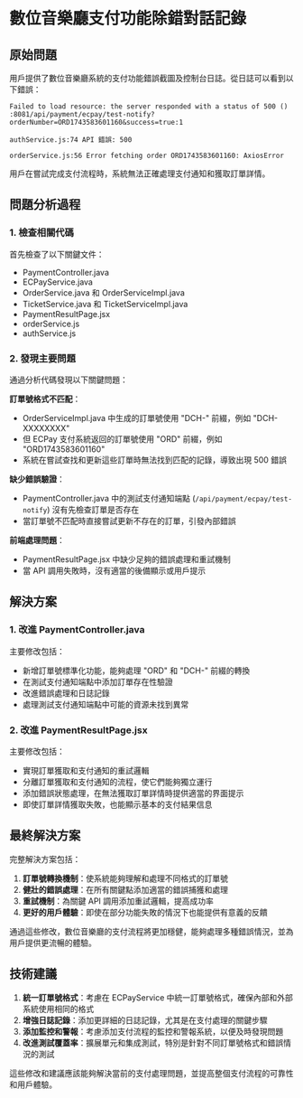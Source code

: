 # 數位音樂廳支付功能除錯對話記錄

## 原始問題

用戶提供了數位音樂廳系統的支付功能錯誤截圖及控制台日誌。從日誌可以看到以下錯誤：

```
Failed to load resource: the server responded with a status of 500 ()
:8081/api/payment/ecpay/test-notify?orderNumber=ORD1743583601160&success=true:1 

authService.js:74 API 錯誤: 500

orderService.js:56 Error fetching order ORD1743583601160: AxiosError
```

用戶在嘗試完成支付流程時，系統無法正確處理支付通知和獲取訂單詳情。

## 問題分析過程

### 1. 檢查相關代碼

首先檢查了以下關鍵文件：

- PaymentController.java
- ECPayService.java
- OrderService.java 和 OrderServiceImpl.java
- TicketService.java 和 TicketServiceImpl.java
- PaymentResultPage.jsx
- orderService.js
- authService.js

### 2. 發現主要問題

通過分析代碼發現以下關鍵問題：

**訂單號格式不匹配**：
- OrderServiceImpl.java 中生成的訂單號使用 "DCH-" 前綴，例如 "DCH-XXXXXXXX"
- 但 ECPay 支付系統返回的訂單號使用 "ORD" 前綴，例如 "ORD1743583601160"
- 系統在嘗試查找和更新這些訂單時無法找到匹配的記錄，導致出現 500 錯誤

**缺少錯誤驗證**：
- PaymentController.java 中的測試支付通知端點 (`/api/payment/ecpay/test-notify`) 沒有先檢查訂單是否存在
- 當訂單號不匹配時直接嘗試更新不存在的訂單，引發內部錯誤

**前端處理問題**：
- PaymentResultPage.jsx 中缺少足夠的錯誤處理和重試機制
- 當 API 調用失敗時，沒有適當的後備顯示或用戶提示

## 解決方案

### 1. 改進 PaymentController.java

主要修改包括：

- 新增訂單號標準化功能，能夠處理 "ORD" 和 "DCH-" 前綴的轉換
- 在測試支付通知端點中添加訂單存在性驗證
- 改進錯誤處理和日誌記錄
- 處理測試支付通知端點中可能的資源未找到異常

### 2. 改進 PaymentResultPage.jsx

主要修改包括：

- 實現訂單獲取和支付通知的重試邏輯
- 分離訂單獲取和支付通知的流程，使它們能夠獨立運行
- 添加錯誤狀態處理，在無法獲取訂單詳情時提供適當的界面提示
- 即使訂單詳情獲取失敗，也能顯示基本的支付結果信息

## 最終解決方案

完整解決方案包括：

1. **訂單號轉換機制**：使系統能夠理解和處理不同格式的訂單號
2. **健壯的錯誤處理**：在所有關鍵點添加適當的錯誤捕獲和處理
3. **重試機制**：為關鍵 API 調用添加重試邏輯，提高成功率
4. **更好的用戶體驗**：即使在部分功能失敗的情況下也能提供有意義的反饋

通過這些修改，數位音樂廳的支付流程將更加穩健，能夠處理多種錯誤情況，並為用戶提供更流暢的體驗。

## 技術建議

1. **統一訂單號格式**：考慮在 ECPayService 中統一訂單號格式，確保內部和外部系統使用相同的格式
2. **增強日誌記錄**：添加更詳細的日誌記錄，尤其是在支付處理的關鍵步驟
3. **添加監控和警報**：考慮添加支付流程的監控和警報系統，以便及時發現問題
4. **改進測試覆蓋率**：擴展單元和集成測試，特別是針對不同訂單號格式和錯誤情況的測試

這些修改和建議應該能夠解決當前的支付處理問題，並提高整個支付流程的可靠性和用戶體驗。
